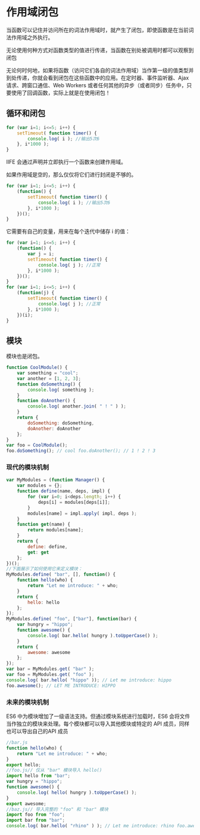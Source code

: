 # 作用域闭包

当函数可以记住并访问所在的词法作用域时，就产生了闭包，即使函数是在当前词法作用域之外执行。

无论使用何种方式对函数类型的值进行传递，当函数在别处被调用时都可以观察到闭包

无论何时何地，如果将函数（访问它们各自的词法作用域）当作第一级的值类型并到处传递，你就会看到闭包在这些函数中的应用。在定时器、事件监听器、Ajax 请求、跨窗口通信、Web Workers 或者任何其他的异步（或者同步）任务中，只要使用了回调函数，实际上就是在使用闭包！

## 循环和闭包

```javascript
for (var i=1; i<=5; i++) { 
    setTimeout( function timer() { 
        console.log( i ); //输出5次6
    }, i*1000 ); 
}
```

IIFE 会通过声明并立即执行一个函数来创建作用域。

如果作用域是空的，那么仅仅将它们进行封闭是不够的。

```javascript
for (var i=1; i<=5; i++) { 
    (function() { 
        setTimeout( function timer() { 
            console.log( i ); //输出5次6
        }, i*1000 ); 
    })(); 
}
```

它需要有自己的变量，用来在每个迭代中储存 i 的值：

```javascript
for (var i=1; i<=5; i++) { 
    (function() { 
        var j = i;
        setTimeout( function timer() { 
            console.log( j ); //正常
        }, i*1000 ); 
    })(); 
}
for (var i=1; i<=5; i++) { 
    (function(j) { 
        setTimeout( function timer() { 
            console.log( j ); //正常
        }, i*1000 ); 
    })(i); 
}
```

## 模块

模块也是闭包。

```javascript
function CoolModule() {
	var something = "cool";
    var another = [1, 2, 3];
    function doSomething() { 
        console.log( something ); 
    }
    function doAnother() { 
        console.log( another.join( " ! " ) ); 
    }
    return { 
        doSomething: doSomething, 
        doAnother: doAnother 
    }; 
}
var foo = CoolModule(); 
foo.doSomething(); // cool foo.doAnother(); // 1 ! 2 ! 3
```

### 现代的模块机制

```javascript
var MyModules = (function Manager() {
	var modules = {};
    function define(name, deps, impl) {
    	for (var i=0; i<deps.length; i++) { 
            deps[i] = modules[deps[i]]; 
        }
        modules[name] = impl.apply( impl, deps );
    }
    function get(name) {
        return modules[name]; 
    }
    return { 
        define: define,
        get: get 
    }; 
})();
//下面展示了如何使用它来定义模块：
MyModules.define( "bar", [], function() {
    function hello(who) {
        return "Let me introduce: " + who; 
    }
    return { 
        hello: hello 
    }; 
}); 
MyModules.define( "foo", ["bar"], function(bar) { 
    var hungry = "hippo";
    function awesome() { 
        console.log( bar.hello( hungry ).toUpperCase() ); 
    }
    return { 
        awesome: awesome 
    }; 
}); 
var bar = MyModules.get( "bar" ); 
var foo = MyModules.get( "foo" );
console.log( bar.hello( "hippo" )); // Let me introduce: hippo
foo.awesome(); // LET ME INTRODUCE: HIPPO
```

### 未来的模块机制

ES6 中为模块增加了一级语法支持。但通过模块系统进行加载时，ES6 会将文件当作独立的模块来处理。每个模块都可以导入其他模块或特定的 API 成员，同样也可以导出自己的API 成员

```javascript
//bar.js
function hello(who) {
	return "Let me introduce: " + who; 
}
export hello; 
//foo.js// 仅从 "bar" 模块导入 hello()
import hello from "bar";
var hungry = "hippo";
function awesome() { 
    console.log( hello( hungry ).toUpperCase() ); 
}
export awesome; 
//baz.js// 导入完整的 "foo" 和 "bar" 模块
import foo from "foo"; 
import bar from "bar"; 
console.log( bar.hello( "rhino" ) ); // Let me introduce: rhino foo.awesome(); // LET ME INTRODUCE: HIPPO
```

